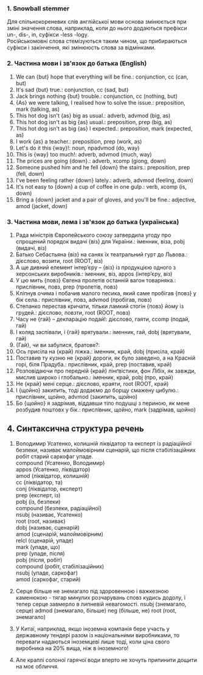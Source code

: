 ### 1. Snowball stemmer
Для спільнокореневих слів англійської мови основа змінюється при зміні значення слова, наприклад, коли до нього додаються префікси un-, dis-, in, суфікси -less -logy.  
Російськомовні слова стемізуються таким чином, що прибираються суфікси і закінчення, які змінююсть слова за відмінками.

### 2. Частина мови і зв'язок до батька (English)
1. We can {but} hope that everything will be fine.: сonjunction, cc (can, but)
2. It's sad {but} true.: conjunction, cc (sad, but)
3. Jack brings nothing {but} trouble.: conjunction, cc (nothing, but)
4. {As} we were talking, I realised how to solve the issue.: preposition, mark (talking, as)
5. This hot dog isn't {as} big as usual.: adverb, advmod (big, as)
6. This hot dog isn't as big {as} usual.: preposition, prep (big, as)
7. This hot dog isn't as big {as} I expected.: preposition, mark (expected, as)
8. I work {as} a teacher.: preposition, prep (work, as)
9. Let's do it this {way}!: noun, npadvmod (do, way)
10. This is {way} too much!: adverb, advmod (much, way)
11. The prices are going {down}.: adverb, xcomp (giong, down)
12. Someone pushed him and he fell {down} the stairs.: preposition, prep (fell, down)
13. I’ve been feeling rather {down} lately.: adverb, advmod (feeling, down)
14. It's not easy to {down} a cup of coffee in one gulp.: verb, xcomp (is, down)
15. Bring a {down} jacket and a pair of gloves, and you'll be fine.: adjective, amod (jacket, down)

### 3. Частина мови, лема і зв'язок до батька (українська)
1. Рада міністрів Європейського союзу затвердила угоду про спрощений порядок видачі {віз} для України.: іменник, віза, pobj (видачі, віз)
2. Батько Себастьяна {віз} на санях їх театральний гурт до Львова.: дієслово, возити, root (ROOT, віз)
3. А ще дивний елемент інтер’єру – {віз} із продукцією одного з херсонських виробників.: іменник, віз, appos (інтер’єру, віз)
4. У цю мить {повз} Євгена пролетів останній вагон товарняка.: прислівник, повз, prep (пролетів, повз)
5. Кліпнув очима і побачив малого песика, який саме пробігав {повз} у бік села.: прислівник, повз, advmod (пробігав, повз)
6. Степанко перестав кричати, тільки ламкий стогін {повз} йому із грудей.: дієслово, повзти, root (ROOT, повз)
7. Часу не {гай} – декларацію подай!: дієслово, гаяти, ccomp (подай, гай)
8. І коляд заспівали, і {гай} врятували.: іменник, гай, dobj (врятували, гай)
9. {Гай}, чи ви забулися, братове?: 
10. Ось присіла на {край} ліжка.: іменник, край, dobj (присіла, край)
11. Поставив ту кузню не {край} дороги, як було заведено, а на Красній горі, біля Прадуба.: прислівник, край, prep (поставив, край)
12. Розповідаючи про передній {край} лінґвістики, фон Лібіх, як завжди, мислив широко і глобально.: іменник, край, pobj (про, край)
13. Не {край} мені серце.: дієслово, краяти, root (ROOT, край)
14. І {щойно} закипить, тоді додаємо до борщу смажену цибулю.: прислівник, щойно, advmod (закипить, щойно)
15. Бо {щойно} я задрімав, віддавши тіло подушці з периною, як мене розбудив поштовх у бік.: прислівник, щойно, mark (задрімав, щойно)

## 4. Cинтаксична структура речень
1. Володимир Усатенко, колишній ліквідатор та експерт із радіаційної безпеки, називає малоймовірним сценарій, що після стабілізаційних робіт старий саркофаг упаде.  
compound (Усатенко, Володимир)  
appos (Усатенко, ліквідатор)  
amod (ліквідатор, колишній)  
cc (ліквідатор, та)  
conj (ліквідатор, експерт)  
prep (експерт, із)  
pobj (із, безпеки)  
compound (безпеки, радіаційної)  
nsubj (називає, Усатенко)  
root (root, називає)  
dobj (називає, сценарій)  
amod (сценарій, малоймовірним)  
relcl (сценарій, упаде)  
mark (упаде, що)  
prep (упаде, після)  
pobj (після, робіт)  
compound (робіт, стабілізаційних)  
nsubj (упаде, саркофаг)  
amod (саркофаг, старий)  

2. Серце більше не знемагало під здоровенною і важкезною каменюкою - тягар минулих розчарувань сповз кудись додолу, і тепер серце завмерло в липневій невагомості.
nsubj (знемагало, cерце)
admod (знемагало, більше)
neg (більше, не)
root (root, знемагало)

3. У Китаї, наприклад, якщо іноземна компанія бере участь у державному тендері разом із національними виробниками, то переваги надаються іноземцеві лише тоді, коли ціна свого виробника на 20% вища, ніж в іноземного!
4. Але краплі солоної гарячої води вперто не хочуть припинити дощити на моє обличчя.
